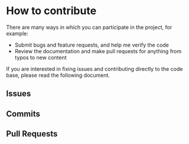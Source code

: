 # How to contribute

There are many ways in which you can participate in the project, for example:

- Submit bugs and feature requests, and help me verify the code
- Review the documentation and make pull requests for anything from typos to new content

If you are interested in fixing issues and contributing directly to the code base, please read the following document.

## Issues

## Commits

## Pull Requests
